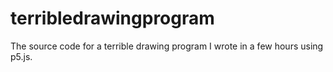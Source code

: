 # terribledrawingprogram
The source code for a terrible drawing program I wrote in a few hours using p5.js.
